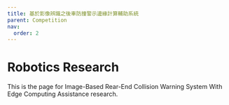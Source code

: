 ```yaml
---
title: 基於影像辨識之後車防撞警示邊緣計算輔助系統
parent: Competition
nav:
  order: 2
---
```

# Robotics Research

This is the page for Image-Based Rear-End Collision Warning System With Edge Computing Assistance research.
